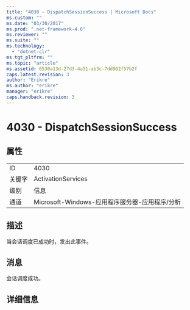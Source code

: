 ```yaml
---
title: "4030 - DispatchSessionSuccess | Microsoft Docs"
ms.custom: ""
ms.date: "03/30/2017"
ms.prod: ".net-framework-4.6"
ms.reviewer: ""
ms.suite: ""
ms.technology: 
  - "dotnet-clr"
ms.tgt_pltfrm: ""
ms.topic: "article"
ms.assetid: 6530a13d-27d3-4a51-ab3c-7dd962f57b2f
caps.latest.revision: 3
author: "Erikre"
ms.author: "erikre"
manager: "erikre"
caps.handback.revision: 3
---
```

# 4030 - DispatchSessionSuccess
## 属性  
  
|||  
|-|-|  
|ID|4030|  
|关键字|ActivationServices|  
|级别|信息|  
|通道|Microsoft\-Windows\-应用程序服务器\-应用程序\/分析|  
  
## 描述  
 当会话调度已成功时，发出此事件。  
  
## 消息  
 会话调度成功。  
  
## 详细信息